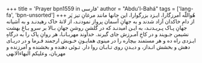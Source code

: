 +++
title = 'Prayer bpn1559 in فارسی'
author = "Abdu'l-Bahá"
tags = ['lang-fa', 'bpn-unsorted']
+++
هُواللّه
آمرزگارا، ایـزد بزرگوارا، این جانها مانند مرغانِ تیز پَر از دامِ خاکدان آزاد شدند و به جهانِ آسمان پرواز نمودنـد، از لانۀ خاک رهیدنـد و به آشیانه جهانِ پـاک پـریـدنـد، به ایـن امیدنـد که در گلشنِ روشنِ جهانِ بـالا بر سروِ بـاغِ بهشت نشیمن جـویند و در کاخِ آمـرزش جای گیرند. خداوند مهربـانـا، هر روانِ پاک را به درگاهِ ایـزدی راه ده و هر مستمند بیچاره را در مینوی همایـونِ خـویش ارجمند فـرما و در دریـای دهش و بخشش انـداز، و دیـدنِ روی تـابـان روا دار. تـوئی دهنده و بخشنده و آمرزنده و مهربان، وعلیکم البهاءالابهی
